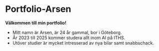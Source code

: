 # Portfolio-Arsen
**Välkommen till min portfolio!**
- Mitt namn är Arsen, är 24 år gammal, bor i Göteborg.
- År 2023 till 2025 kommer studera allt inom AI på ITHS.
- Utöver studier är mycket intresserad av nya bilar samt snabbschack.
